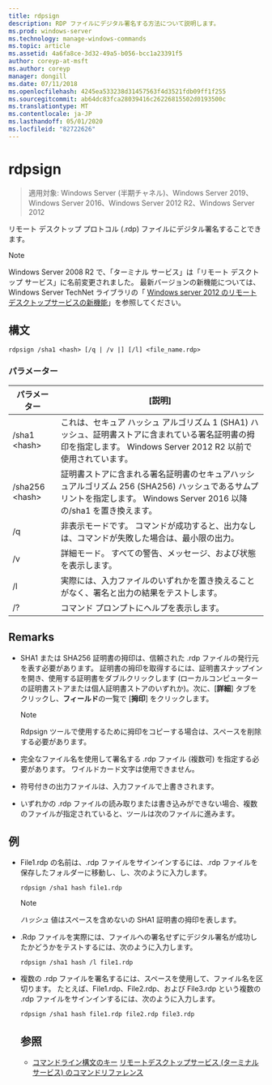 ```yaml
---
title: rdpsign
description: RDP ファイルにデジタル署名する方法について説明します。
ms.prod: windows-server
ms.technology: manage-windows-commands
ms.topic: article
ms.assetid: 4a6fa8ce-3d32-49a5-b056-bcc1a23391f5
author: coreyp-at-msft
ms.author: coreyp
manager: dongill
ms.date: 07/11/2018
ms.openlocfilehash: 4245ea533238d31457563f4d3521fdb09ff1f255
ms.sourcegitcommit: ab64dc83fca28039416c26226815502d0193500c
ms.translationtype: MT
ms.contentlocale: ja-JP
ms.lasthandoff: 05/01/2020
ms.locfileid: "82722626"
---
```

# <a name="rdpsign"></a>rdpsign

> 適用対象: Windows Server (半期チャネル)、Windows Server 2019、Windows Server 2016、Windows Server 2012 R2、Windows Server 2012

リモート デスクトップ プロトコル (.rdp) ファイルにデジタル署名することできます。


> [!NOTE]
> Windows Server 2008 R2 で、「ターミナル サービス」は「リモート デスクトップ サービス」に名前変更されました。 最新バージョンの新機能については、Windows Server TechNet ライブラリの「 [Windows server 2012 のリモートデスクトップサービスの新機能](https://technet.microsoft.com/library/hh831527)」を参照してください。

## <a name="syntax"></a>構文
```
rdpsign /sha1 <hash> [/q | /v |] [/l] <file_name.rdp>
```

### <a name="parameters"></a>パラメーター

|パラメーター|[説明]|
|-------|--------|
|/sha1 \<hash>|これは、セキュア ハッシュ アルゴリズム 1 (SHA1) ハッシュ、証明書ストアに含まれている署名証明書の拇印を指定します。 Windows Server 2012 R2 以前で使用されています。|
|/sha256 \<hash>|証明書ストアに含まれる署名証明書のセキュアハッシュアルゴリズム 256 (SHA256) ハッシュであるサムプリントを指定します。 Windows Server 2016 以降の/sha1 を置き換えます。|
|/q|非表示モードです。 コマンドが成功すると、出力なしは、コマンドが失敗した場合は、最小限の出力。|
|/v|詳細モード。 すべての警告、メッセージ、および状態を表示します。|
|/l|実際には、入力ファイルのいずれかを置き換えることがなく、署名と出力の結果をテストします。|
|/?|コマンド プロンプトにヘルプを表示します。|

## <a name="remarks"></a>Remarks
-   SHA1 または SHA256 証明書の拇印は、信頼された .rdp ファイルの発行元を表す必要があります。 証明書の拇印を取得するには、証明書スナップインを開き、使用する証明書をダブルクリックします (ローカルコンピューターの証明書ストアまたは個人証明書ストアのいずれか)。次に、[**詳細**] タブをクリックし、**フィールド**の一覧で [**拇印**] をクリックします。

    > [!NOTE]
    > Rdpsign ツールで使用するために拇印をコピーする場合は、スペースを削除する必要があります。

-   完全なファイル名を使用して署名する .rdp ファイル (複数可) を指定する必要があります。 ワイルドカード文字は使用できません。
-   符号付きの出力ファイルは、入力ファイルで上書きされます。
-   いずれかの .rdp ファイルの読み取りまたは書き込みができない場合、複数のファイルが指定されていると、ツールは次のファイルに進みます。

## <a name="examples"></a><a name="BKMK_examples"></a>例
- File1.rdp の名前は、.rdp ファイルをサインインするには、.rdp ファイルを保存したフォルダーに移動し、し、次のように入力します。
  ```
  rdpsign /sha1 hash file1.rdp
  ```
  > [!NOTE]
  > *ハッシュ* 値はスペースを含めないの SHA1 証明書の拇印を表します。
- .Rdp ファイルを実際には、ファイルへの署名せずにデジタル署名が成功したかどうかをテストするには、次のように入力します。
  ```
  rdpsign /sha1 hash /l file1.rdp
  ```
- 複数の .rdp ファイルを署名するには、スペースを使用して、ファイル名を区切ります。 たとえば、File1.rdp、File2.rdp、および File3.rdp という複数の .rdp ファイルをサインインするには、次のように入力します。
  ```
  rdpsign /sha1 hash file1.rdp file2.rdp file3.rdp
  ```
  ## <a name="see-also"></a>参照
  - [コマンドライン構文のキー](command-line-syntax-key.md)
  [リモートデスクトップサービス (ターミナルサービス) のコマンドリファレンス](remote-desktop-services-terminal-services-command-reference.md)
